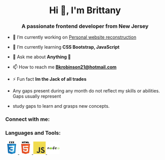 <h1 align="center">Hi 👋, I'm Brittany</h1>
<h3 align="center">A passionate frontend developer from New Jersey</h3>

- 🔭 I’m currently working on [Personal website reconstruction](HTTPS://www.flower-butter.com)

- 🌱 I’m currently learning **CSS Bootstrap, JavaScript**

- 💬 Ask me about **Anything 🥰**

- 📫 How to reach me **Bkrobinson21@hotmail.com**

- ⚡ Fun fact **Im the Jack of all trades**
- Any gaps present during any month do not reflect my skills or abilities. Gaps usually represent
- study gaps to learn and grasps new concepts.

<h3 align="left">Connect with me:</h3>
<p align="left">
</p>

<h3 align="left">Languages and Tools:</h3>
<p align="left"> <a href="https://www.w3schools.com/css/" target="_blank" rel="noreferrer"> <img src="https://raw.githubusercontent.com/devicons/devicon/master/icons/css3/css3-original-wordmark.svg" alt="css3" width="40" height="40"/> </a> <a href="https://www.w3.org/html/" target="_blank" rel="noreferrer"> <img src="https://raw.githubusercontent.com/devicons/devicon/master/icons/html5/html5-original-wordmark.svg" alt="html5" width="40" height="40"/> </a> <a href="https://developer.mozilla.org/en-US/docs/Web/JavaScript" target="_blank" rel="noreferrer"> <img src="https://raw.githubusercontent.com/devicons/devicon/master/icons/javascript/javascript-original.svg" alt="javascript" width="40" height="40"/> </a> <a href="https://nodejs.org" target="_blank" rel="noreferrer"> <img src="https://raw.githubusercontent.com/devicons/devicon/master/icons/nodejs/nodejs-original-wordmark.svg" alt="nodejs" width="40" height="40"/> </a> </p>


